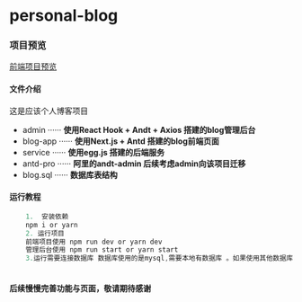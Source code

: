 # personal-blog

### 项目预览
 [前端项目预览](http://39.104.66.213:3000/)
 

#### 文件介绍
这是应该个人博客项目
*  admin ······ **使用React Hook + Andt + Axios 搭建的blog管理后台**
*  blog-app ······ **使用Next.js + Antd 搭建的blog前端页面**
*  service ······ **使用egg.js 搭建的后端服务**
*  antd-pro ······ **阿里的andt-admin 后续考虑admin向该项目迁移**
*  blog.sql ······ **数据库表结构**




#### 运行教程
```javascript
	1.  安装依赖
	npm i or yarn 
	2. 运行项目
	前端项目使用 npm run dev or yarn dev
	管理后台使用 npm run start or yarn start
	3.运行需要连接数据库 数据库使用的是mysql,需要本地有数据库 。如果使用其他数据库可参照egg.js官方文档自行更改配置。
	
```


#### 后续慢慢完善功能与页面，敬请期待感谢







